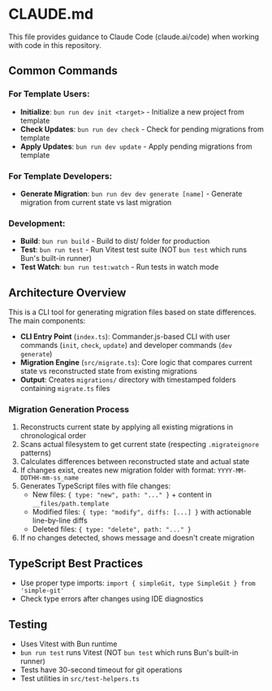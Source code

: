 # CLAUDE.md

This file provides guidance to Claude Code (claude.ai/code) when working with code in this repository.

## Common Commands

### For Template Users:
- **Initialize**: `bun run dev init <target>` - Initialize a new project from template
- **Check Updates**: `bun run dev check` - Check for pending migrations from template
- **Apply Updates**: `bun run dev update` - Apply pending migrations from template

### For Template Developers:
- **Generate Migration**: `bun run dev dev generate [name]` - Generate migration from current state vs last migration

### Development:
- **Build**: `bun run build` - Build to dist/ folder for production
- **Test**: `bun run test` - Run Vitest test suite (NOT `bun test` which runs Bun's built-in runner)
- **Test Watch**: `bun run test:watch` - Run tests in watch mode

## Architecture Overview

This is a CLI tool for generating migration files based on state differences. The main components:

- **CLI Entry Point** (`index.ts`): Commander.js-based CLI with user commands (`init`, `check`, `update`) and developer commands (`dev generate`)
- **Migration Engine** (`src/migrate.ts`): Core logic that compares current state vs reconstructed state from existing migrations
- **Output**: Creates `migrations/` directory with timestamped folders containing `migrate.ts` files

### Migration Generation Process

1. Reconstructs current state by applying all existing migrations in chronological order
2. Scans actual filesystem to get current state (respecting `.migrateignore` patterns)
3. Calculates differences between reconstructed state and actual state
4. If changes exist, creates new migration folder with format: `YYYY-MM-DDTHH-mm-ss_name`
5. Generates TypeScript files with file changes:
   - New files: `{ type: "new", path: "..." }` + content in `__files/path.template`
   - Modified files: `{ type: "modify", diffs: [...] }` with actionable line-by-line diffs
   - Deleted files: `{ type: "delete", path: "..." }`
6. If no changes detected, shows message and doesn't create migration

## TypeScript Best Practices

- Use proper type imports: `import { simpleGit, type SimpleGit } from 'simple-git'`
- Check type errors after changes using IDE diagnostics

## Testing

- Uses Vitest with Bun runtime
- `bun run test` runs Vitest (NOT `bun test` which runs Bun's built-in runner)
- Tests have 30-second timeout for git operations
- Test utilities in `src/test-helpers.ts`